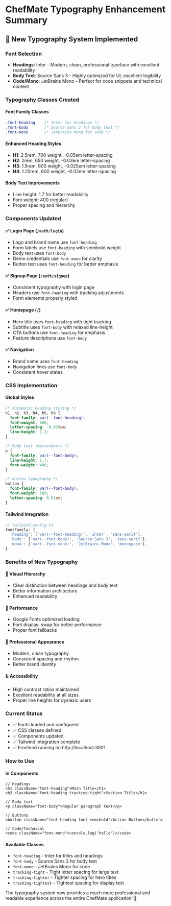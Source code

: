 # ChefMate Typography Enhancement Summary

## 🎨 **New Typography System Implemented**

### **Font Selection**
- **Headings**: Inter - Modern, clean, professional typeface with excellent readability
- **Body Text**: Source Sans 3 - Highly optimized for UI, excellent legibility
- **Code/Mono**: JetBrains Mono - Perfect for code snippets and technical content

### **Typography Classes Created**

#### **Font Family Classes**
```css
.font-heading    /* Inter for headings */
.font-body       /* Source Sans 3 for body text */
.font-mono       /* JetBrains Mono for code */
```

#### **Enhanced Heading Styles**
- **H1**: 2.5rem, 700 weight, -0.05em letter-spacing
- **H2**: 2rem, 650 weight, -0.03em letter-spacing  
- **H3**: 1.5rem, 600 weight, -0.025em letter-spacing
- **H4**: 1.25rem, 600 weight, -0.02em letter-spacing

#### **Body Text Improvements**
- Line height: 1.7 for better readability
- Font weight: 400 (regular)
- Proper spacing and hierarchy

### **Components Updated**

#### **✅ Login Page (`/auth/login`)**
- Logo and brand name use `font-heading`
- Form labels use `font-heading` with semibold weight
- Body text uses `font-body`
- Demo credentials use `font-mono` for clarity
- Button text uses `font-heading` for better emphasis

#### **✅ Signup Page (`/auth/signup`)**
- Consistent typography with login page
- Headers use `font-heading` with tracking adjustments
- Form elements properly styled

#### **✅ Homepage (`/`)**
- Hero title uses `font-heading` with tight tracking
- Subtitle uses `font-body` with relaxed line-height
- CTA buttons use `font-heading` for emphasis
- Feature descriptions use `font-body`

#### **✅ Navigation**
- Brand name uses `font-heading`
- Navigation links use `font-body`
- Consistent hover states

### **CSS Implementation**

#### **Global Styles**
```css
/* Automatic heading styling */
h1, h2, h3, h4, h5, h6 {
  font-family: var(--font-heading);
  font-weight: 600;
  letter-spacing: -0.025em;
  line-height: 1.2;
}

/* Body text improvements */
p {
  font-family: var(--font-body);
  line-height: 1.7;
  font-weight: 400;
}

/* Button typography */
button {
  font-family: var(--font-body);
  font-weight: 500;
  letter-spacing: 0.01em;
}
```

#### **Tailwind Integration**
```typescript
// tailwind.config.ts
fontFamily: {
  'heading': ['var(--font-heading)', 'Inter', 'sans-serif'],
  'body': ['var(--font-body)', 'Source Sans 3', 'sans-serif'],
  'mono': ['var(--font-mono)', 'JetBrains Mono', 'monospace'],
}
```

### **Benefits of New Typography**

#### **🎯 Visual Hierarchy**
- Clear distinction between headings and body text
- Better information architecture
- Enhanced readability

#### **📱 Performance**
- Google Fonts optimized loading
- Font display: swap for better performance
- Proper font fallbacks

#### **🎨 Professional Appearance**
- Modern, clean typography
- Consistent spacing and rhythm
- Better brand identity

#### **♿ Accessibility**
- High contrast ratios maintained
- Excellent readability at all sizes
- Proper line heights for dyslexic users

### **Current Status**
- ✅ Fonts loaded and configured
- ✅ CSS classes defined
- ✅ Components updated
- ✅ Tailwind integration complete
- ✅ Frontend running on http://localhost:3001

### **How to Use**

#### **In Components**
```tsx
// Headings
<h1 className="font-heading">Main Title</h1>
<h2 className="font-heading tracking-tight">Section Title</h2>

// Body text
<p className="font-body">Regular paragraph text</p>

// Buttons
<button className="font-heading font-semibold">Action Button</button>

// Code/Technical
<code className="font-mono">console.log('hello')</code>
```

#### **Available Classes**
- `font-heading` - Inter for titles and headings
- `font-body` - Source Sans 3 for body text
- `font-mono` - JetBrains Mono for code
- `tracking-tight` - Tight letter spacing for large text
- `tracking-tighter` - Tighter spacing for hero titles
- `tracking-tightest` - Tightest spacing for display text

The typography system now provides a much more professional and readable experience across the entire ChefMate application! 🎉
